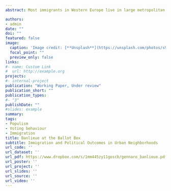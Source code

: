 ```yaml
---
abstract: Most immigrants in Western Europe live in large metropolitan suburbs. Natives in the same suburbs are the privileged target of far right-wing politicians. Still, very little is known about the politics of those highly relevant places. This study is the first to address this question directly. How does immigration shape voting in large metropolitan suburbs? The answer is far from obvious, because metropolitan suburbs are located between the cosmopolitan city centers and the nationalist countryside. I exploit a natural experiment across French metropolitan suburbs, consisting of a legal population-based discontinuity in the provision of public housing. I show that municipalities that increased their supply of public housing over the period 2000-2015 also experienced an increase in the share of immigrants over natives, resulting in different voting patterns in the 2017 presidential election. The policy-induced shock on preexisting migration chains allows to isolate the effect of immigration on voting, whilst controlling for the direct effects of public housing and past immigration. Immigration causes an increase in the vote share for far right parties. The evidence suggests a role for perceived (but not realized) competition over welfare benefits to be the driving force behind the results.

authors:
- admin
date: ""
doi: ""
featured: false
image:
  caption: 'Image credit: [**Unsplash**](https://unsplash.com/photos/s9CC2SKySJM)'
  focal_point: ""
  preview_only: false
links:
#- name: Custom Link
#  url: http://example.org
projects:
#- internal-project
publication: "Working Paper, Under review"
publication_short: ""
publication_types:
#- "3"
publishDate: ""
#slides: example
summary: 
tags: 
- Populism
- Voting behaviour
- Immigration
title: Banlieue at the Ballot Box 
subtitle: Immigration and Political Outcomes in Urban Neighborhoods
url_code: ''
url_dataset: ''
url_pdf: https://www.dropbox.com/s/1mm445zy11goscb/gennaro_banlieue.pdf?dl=0
url_poster: ''
url_project: ''
url_slides: ''
url_source: ''
url_video: ''
---
```



